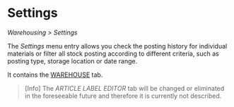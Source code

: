 # Settings

*Warehousing > Settings*

The *Settings* menu entry allows you check the posting history for individual materials or filter all stock posting according to different criteria, such as posting type, storage location or date range.

It contains the [WAREHOUSE](./03a_Warehouse.md) tab.

> [Info] The *ARTICLE LABEL EDITOR* tab will be changed or eliminated in the foreseeable future and therefore it is currently not described.